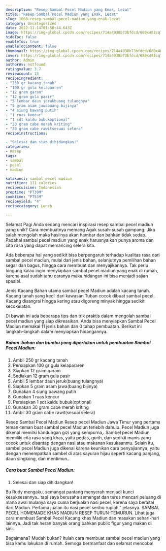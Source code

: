 ```yaml
---
description: "Resep Sambal Pecel Madiun yang Enak, Lezat"
title: "Resep Sambal Pecel Madiun yang Enak, Lezat"
slug: 1068-resep-sambal-pecel-madiun-yang-enak-lezat
category: Uncategorized
date: 2022-11-14T01:50:44.643Z
image: https://img-global.cpcdn.com/recipes/714a4938b73bfdcd/680x482cq70/sambal-pecel-madiun-foto-resep-utama.jpg
hideToc: false
enableToc: true
enableTocContent: false
thumbnail: https://img-global.cpcdn.com/recipes/714a4938b73bfdcd/680x482cq70/sambal-pecel-madiun-foto-resep-utama.jpg
cover: https://img-global.cpcdn.com/recipes/714a4938b73bfdcd/680x482cq70/sambal-pecel-madiun-foto-resep-utama.jpg
author: Admin
authorAv: notfound
ratingvalue: 3.7
reviewcount: 18
recipeingredient:
- "250 gr kacang tanah"
- "100 gr gula kelapaaren"
- "12 gram garam"
- "12 gram gula pasir"
- "5 lembar daun jerukbuang tulangnya"
- "5 gram asam jawabuang bijinya"
- "4 siung bawang putih"
- "1 ruas kencur"
- "1 sdt kaldu bubukoptional"
- "30 gram cabe merah kriting"
- "30 gram cabe rawitsesuai selera"
recipeinstructions:

- "Selesai dan siap dihidangkan!"
categories:
- Resep
tags:
- sambal
- pecel
- madiun

katakunci: sambal pecel madiun 
nutrition: 111 calories
recipecuisine: Indonesian
preptime: "PT39M"
cooktime: "PT53M"
recipeyield: "4"
recipecategory: Lunch

---
```



Selamat Pagi Anda sedang mencari inspirasi resep sambal pecel madiun yang unik? Cara membuatnya memang Agak susah-susah gampang. Jika salah mengolah maka hasilnya akan hambar dan bahkan tidak sedap. Padahal sambal pecel madiun yang enak harusnya kan punya aroma dan cita rasa yang dapat memancing selera kita.


Ada beberapa hal yang sedikit bisa berpengaruh terhadap kualitas rasa dari sambal pecel madiun, mulai dari jenis bahan, selanjutnya pemilihan bahan segar dan bagus, hingga cara membuat dan menyajikannya. Tak perlu bingung kalau ingin menyiapkan sambal pecel madiun yang enak di rumah, karena asal sudah tahu caranya maka hidangan ini bisa menjadi sajian spesial.

Jenis Kacang Bahan utama sambal pecel Madiun adalah kacang tanah. Kacang tanah yang kecil dari kawasan Tuban cocok dibuat sambal pecel. Kacang disangrai hingga kering atau digoreng minyak hingga sedikit kecokelatan.


Di bawah ini ada beberapa tips dan trik praktis dalam mengolah sambal pecel madiun yang siap dikreasikan. Anda bisa menyiapkan Sambal Pecel Madiun memakai 11 jenis bahan dan 0 tahap pembuatan. Berikut ini langkah-langkah dalam menyiapkan hidangannya.

<!--inarticleads1-->

##### Bahan-bahan dan bumbu yang diperlukan untuk pembuatan Sambal Pecel Madiun:

1. Ambil 250 gr kacang tanah
1. Persiapkan 100 gr gula kelapa/aren
1. Siapkan 12 gram garam
1. Sediakan 12 gram gula pasir
1. Ambil 5 lembar daun jeruk(buang tulangnya)
1. Siapkan 5 gram asam jawa(buang bijinya)
1. Gunakan 4 siung bawang putih
1. Gunakan 1 ruas kencur
1. Persiapkan 1 sdt kaldu bubuk(optional)
1. Gunakan 30 gram cabe merah kriting
1. Ambil 30 gram cabe rawit(sesuai selera)


Resep Sambal Pecel Madiun Resep pecel Madiun Jawa Timur yang pertama teman-teman buat sambal pecel Madiun terlebih dahulu. Pecel Madiun juga dikenal memilki kandungan gizi yang sempurna,. Sambel pecel Madiun memiliki cita rasa yang khas, yaitu pedas, gurih, dan sedikit manis yang cocok untuk disantap dengan nasi atau makanan kesukaanmu. Selain itu, sambel pecel Madiun juga dikenal karena keunikan cara penyajiannya, yaitu dengan menempatkan sambel di atas sayuran hijau seperti kacang panjang, daun singkong, dan mentimun.. 

<!--inarticleads2-->

##### Cara buat Sambal Pecel Madiun:


1. Selesai dan siap dihidangkan!

Bu Rudy mengaku, semangat pantang menyerah menjadi kunci kesuksesannya.. tapi saya berusaha semangat dan terus mencari peluang di mana awal mulanya saya cuma berjualan nasi pecel, karena saya berasal dari Madiun. Pertama jualan itu nasi pecel seribu rupiah,&#34; jelasnya. SAMBAL PECEL HOMEMADE KHAS MADIUN RESEP TURUN-TEMURUN. Lihat juga cara membuat Sambal Pecel Kacang khas Madiun dan masakan sehari-hari lainnya. Jadi tak heran banyak orang bahkan public figur yang makan di sini. 

Bagaimana? Mudah bukan? Itulah cara membuat sambal pecel madiun yang bisa kamu lakukan di rumah. Semoga bermanfaat dan selamat mencoba!
